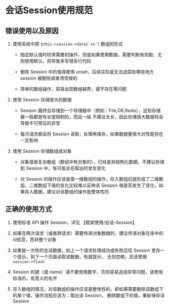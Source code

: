 # 会话Session使用规范

## 错误使用以及原因

1. 使用系统中原 `$this->session->data['xx']` 数组的形式

    - 指定默认值时经常需要的操作，但是如果使用数据，需要判断有则取，无则使用默认，将导致多写很多行代码
    
    - 删除 Session 中的值得使用 unset，后续实际是无法追踪到哪些地方 session 被删除或者清空掉的
    
    - 简单的数组操作，容易出现数组越界，键不存在等问题
    
2. 使用 Session 存储很大的数据
    
    - Session 最终会存储到一个存储器中（例如：File,DB,Redis），这些存储器一般都是有长度限制的，而且一般
    不建议太长，因此存储很大数据将会导致不可预见的异常

    - 每次请求都会将 Session 读取，处理再保存，如果数据量很大对性能存在一定影响
    
3. 使用 Session 存储数组或对象

    - 对象或者复杂数组（数组中有对象的），已经是非结构化数据，不建议存储到 Session 中，有可能会在取出时发生变化
    
    - 对 Session 的操作应该是类一维数组的操作，存入数组后就形成了二维数组，二维数组下值的变化比较难以反映该 Session
    值是否发生了变化，如果存入数据，建议对该数组的操作是整体性的
    
## 正确的使用方式

1. 使用标准 API 操作 Session，详见 【框架使用/会话-Session】

2. 如果在两次请求（或者跨请求）需要传递对象数据的，建议传递对象在库中的id信息，而非整个对象

3. 如果是一次性的会话数据，如上一个请求处理成功或失败后往 Session 里存一个提示，到下一个页面读取该数据，有就提示，
无则忽略，应该使用 `session->flash`

4. Session 的键（或 name）请不要使用数字，否则容易造成异常问题，请使用标准的，有意义的名字

5. 存入数组的情况，对该数组的操作应该是整体性的，即如果需要删除该数组下的某个值，操作流程应该为：取出该 Session，
删除数组下的值，重新保存该 Session
